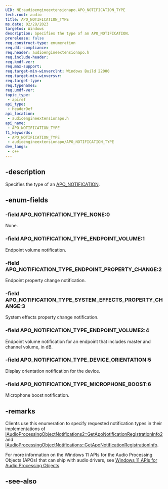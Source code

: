 ```yaml
---
UID: NE:audioengineextensionapo.APO_NOTIFICATION_TYPE
tech.root: audio
title: APO_NOTIFICATION_TYPE
ms.date: 02/28/2023
targetos: Windows
description: Specifies the type of an APO_NOTIFICATION.
prerelease: false
req.construct-type: enumeration
req.ddi-compliance: 
req.header: audioengineextensionapo.h
req.include-header: 
req.kmdf-ver: 
req.max-support: 
req.target-min-winverclnt: Windows Build 22000
req.target-min-winversvr: 
req.target-type: 
req.typenames: 
req.umdf-ver: 
topic_type:
 - apiref
api_type:
 - HeaderDef
api_location:
 - audioengineextensionapo.h
api_name:
 - APO_NOTIFICATION_TYPE
f1_keywords:
 - APO_NOTIFICATION_TYPE
 - audioengineextensionapo/APO_NOTIFICATION_TYPE
dev_langs:
 - c++
---
```


## -description

Specifies the type of an [APO_NOTIFICATION](ns-audioengineextensionapo-apo_notification.md).

## -enum-fields

### -field APO_NOTIFICATION_TYPE_NONE:0

None.

### -field APO_NOTIFICATION_TYPE_ENDPOINT_VOLUME:1

Endpoint volume notification.

### -field APO_NOTIFICATION_TYPE_ENDPOINT_PROPERTY_CHANGE:2

Endpoint property change notification.

### -field APO_NOTIFICATION_TYPE_SYSTEM_EFFECTS_PROPERTY_CHANGE:3

System effects property change notification.

### -field APO_NOTIFICATION_TYPE_ENDPOINT_VOLUME2:4

Endpoint volume notification for an endpoint that includes master and channel volume, in dB.

### -field APO_NOTIFICATION_TYPE_DEVICE_ORIENTATION:5

Display orientation notification for the device.

### -field APO_NOTIFICATION_TYPE_MICROPHONE_BOOST:6

Microphone boost notification.

## -remarks

Clients use this enumeration to specify requested notification types in their implementations of [IAudioProcessingObjectNotifications2::GetApoNotificationRegistrationInfo2](./nf-audioengineextensionapo-iaudioprocessingobjectnotifications2-getaponotificationregistrationinfo2.md) and [IAudioProcessingObjectNotifications::GetApoNotificationRegistrationInfo](./nf-audioengineextensionapo-iaudioprocessingobjectnotifications-getaponotificationregistrationinfo.md).

For more information on the Windows 11 APIs for the Audio Processing Objects (APOs) that can ship with audio drivers, see [Windows 11 APIs for Audio Processing Objects](/windows-hardware/drivers/audio/windows-11-apis-for-audio-processing-objects).

## -see-also

